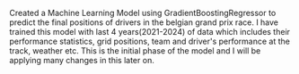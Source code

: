 Created a Machine Learning Model using GradientBoostingRegressor to predict the final positions of drivers in the belgian grand prix race. I have trained this model with last 4 years(2021-2024) of data which includes their performance statistics, grid positions, team and driver's performance at the track, weather etc. This is the initial phase of the model and I will be applying many changes in this later on.
